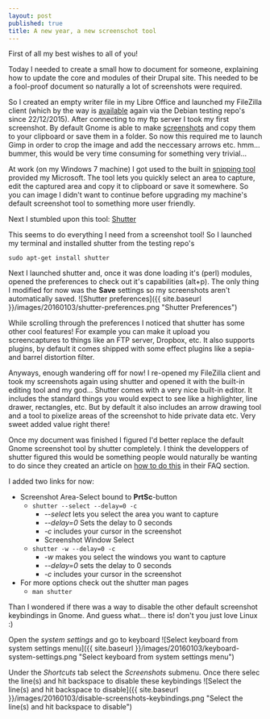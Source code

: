 ```yaml
---
layout: post
published: true
title: A new year, a new screenschot tool
---
```


First of all my best wishes to all of you!

Today I needed to create a small how to document for someone, explaining how to update the core and modules of their Drupal site. This needed to be a fool-proof document so naturally a lot of screenshots were required.

So I created an empty writer file in my Libre Office and launched my FileZilla client (which by the way is [available](https://packages.qa.debian.org/f/filezilla/news/20151222T163906Z.html) again via the Debian testing repo's since 22/12/2015). 
After connecting to my ftp server I took my first screenshot. By default Gnome is able to make [screenshots](https://wiki.debian.org/ScreenShots) and copy them to your clipboard or save them in a folder. So now this required me to launch Gimp in order to crop the image and add the neccessary arrows etc. 
hmm... bummer, this would be very time consuming for something very trivial...

At work (on my Windows 7 machine) I got used to the built in [snipping tool](https://en.wikipedia.org/wiki/Snipping_Tool) provided my Microsoft. The tool lets you quickly select an area to capture, edit the captured area and copy it to clipboard or save it somewhere. So you can image I didn't want to continue before upgrading my machine's default screenshot tool to something more user friendly.

Next I stumbled upon this tool: [Shutter](http://shutter-project.org/)

This seems to do everything I need from a screenshot tool!
So I launched my terminal and installed shutter from the testing repo's

```
sudo apt-get install shutter
```

Next I launched shutter and, once it was done loading it's (perl) modules, opened the preferences to check out it's capabilities (alt+p). The only thing I modified for now was the **Save** settings so my screenshots aren't automatically saved.
![Shutter preferences]({{ site.baseurl }}/images/20160103/shutter-preferences.png "Shutter Preferences")

While scrolling through the preferences I noticed that shutter has some other cool features! 
For example you can make it upload you screencaptures to things like an FTP server, Dropbox, etc. It also supports plugins, by default it comes shipped with some effect plugins like a sepia- and barrel distortion filter. 

Anyways, enough wandering off for now!
I re-opened my FileZilla client and took my screenshots again using shutter and opened it with the built-in editing tool and my god... Shutter comes with a very nice built-in editor. It includes the standard things you would expect to see like a highlighter, line drawer, rectangles, etc. But by default it also includes an arrow drawing tool and a tool to pixelize areas of the screenshot to hide private data etc. Very sweet added value right there!

Once my document was finished I figured I'd better replace the default Gnome screenshot tool by shutter completely. I think the developpers of shutter figured this would be something people would naturally be wanting to do since they created an article on [how to do this](http://shutter-project.org/faq-help/set-shutter-as-the-default-screenshot-tool/#gnome) in their FAQ section.

I added two links for now:

- Screenshot Area-Select bound to **PrtSc**-button
    - `shutter --select --delay=0 -c`
        - *--select*    lets you select the area you want to capture
        - *--delay=0*   Sets the delay to 0 seconds
        - *-c*          includes your cursor in the screenshot
        - Screenshot Window Select
    - `shutter -w --delay=0 -c`
        - *-w*          makes you select the windows you want to capture
        - *--delay=0*   sets the delay to 0 seconds
        - *-c*          includes your cursor in the screenshot
- For more options check out the shutter man pages
    - `man shutter`

Than I wondered if there was a way to disable the other default screenshot keybindings in Gnome. And guess what... there is! don't you just love Linux :)

Open the *system settings* and go to keyboard
![Select keyboard from system settings menu]({{ site.baseurl }}/images/20160103/keyboard-system-settings.png "Select keyboard from system settings menu")

Under the *Shortcuts* tab select the *Screenshots* submenu. Once there selec the line(s) and hit backspace to disable these keybindings
![Select the line(s) and hit backspace to disable]({{ site.baseurl }}/images/20160103/disable-screenshots-keybindings.png "Select the line(s) and hit backspace to disable")
